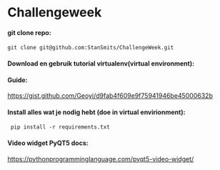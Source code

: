 # Challengeweek

#### git clone repo:
``` git clone git@github.com:StanSmits/ChallengeWeek.git	```

#### Download en gebruik tutorial virtualenv(virtual environment):
#### Guide:
https://gist.github.com/Geoyi/d9fab4f609e9f75941946be45000632b

#### Install alles wat je nodig hebt (doe in virtual envirionment):
 `` pip install -r requirements.txt``

#### Video widget PyQT5 docs:
https://pythonprogramminglanguage.com/pyqt5-video-widget/

